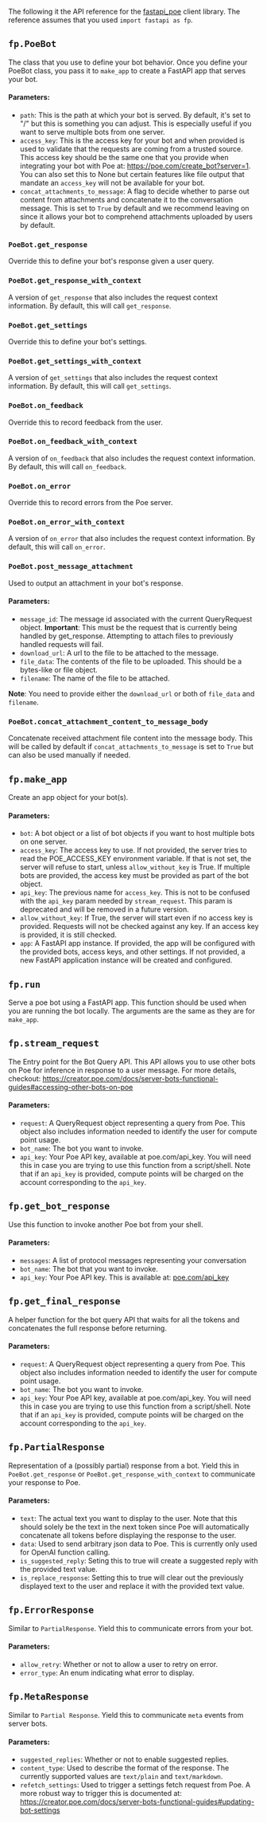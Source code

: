 

The following it the API reference for the [fastapi_poe](https://github.com/poe-platform/fastapi_poe) client library. The reference assumes that you used `import fastapi as fp`.

## `fp.PoeBot`

The class that you use to define your bot behavior. Once you define your PoeBot class, you
pass it to `make_app` to create a FastAPI app that serves your bot.

#### Parameters:
- `path`: This is the path at which your bot is served. By default, it's set to "/"
but this is something you can adjust. This is especially useful if you want to serve
multiple bots from one server.
- `access_key`: This is the access key for your bot and when provided is used to validate
that the requests are coming from a trusted source. This access key should be the same
one that you provide when integrating your bot with Poe at:
https://poe.com/create_bot?server=1. You can also set this to None but certain features like
file output that mandate an `access_key` will not be available for your bot.
- `concat_attachments_to_message`: A flag to decide whether to parse out content from
attachments and concatenate it to the conversation message. This is set to `True` by default
and we recommend leaving on since it allows your bot to comprehend attachments uploaded by
users by default.

### `PoeBot.get_response`

Override this to define your bot's response given a user query.

### `PoeBot.get_response_with_context`

A version of `get_response` that also includes the request context information. By
default, this will call `get_response`.

### `PoeBot.get_settings`

Override this to define your bot's settings.

### `PoeBot.get_settings_with_context`

A version of `get_settings` that also includes the request context information. By
default, this will call `get_settings`.

### `PoeBot.on_feedback`

Override this to record feedback from the user.

### `PoeBot.on_feedback_with_context`

A version of `on_feedback` that also includes the request context information. By
default, this will call `on_feedback`.

### `PoeBot.on_error`

Override this to record errors from the Poe server.

### `PoeBot.on_error_with_context`

A version of `on_error` that also includes the request context information. By
default, this will call `on_error`.

### `PoeBot.post_message_attachment`

Used to output an attachment in your bot's response.

#### Parameters:
- `message_id`: The message id associated with the current QueryRequest object.
**Important**: This must be the request that is currently being handled by
get_response. Attempting to attach files to previously handled requests will fail.
- `download_url`: A url to the file to be attached to the message.
- `file_data`: The contents of the file to be uploaded. This should be a
bytes-like or file object.
- `filename`: The name of the file to be attached.

**Note**: You need to provide either the `download_url` or both of `file_data` and
`filename`.

### `PoeBot.concat_attachment_content_to_message_body`

Concatenate received attachment file content into the message body. This will be called
by default if `concat_attachments_to_message` is set to `True` but can also be used
manually if needed.



## `fp.make_app`

Create an app object for your bot(s).

#### Parameters:
- `bot`: A bot object or a list of bot objects if you want to host multiple bots on one server.
- `access_key`: The access key to use. If not provided, the server tries to read
the POE_ACCESS_KEY environment variable. If that is not set, the server will
refuse to start, unless `allow_without_key` is True. If multiple bots are provided,
the access key must be provided as part of the bot object.
- `api_key`: The previous name for `access_key`. This is not to be confused with the `api_key`
param needed by `stream_request`. This param is deprecated and will be removed in a future
version.
- `allow_without_key`: If True, the server will start even if no access key is provided.
Requests will not be checked against any key. If an access key is provided, it is still checked.
- `app`: A FastAPI app instance. If provided, the app will be configured with the provided bots,
access keys, and other settings. If not provided, a new FastAPI application instance will be
created and configured.



## `fp.run`

Serve a poe bot using a FastAPI app. This function should be used when you are running the
bot locally. The arguments are the same as they are for `make_app`.



## `fp.stream_request`

The Entry point for the Bot Query API. This API allows you to use other bots on Poe for
inference in response to a user message. For more details, checkout:
https://creator.poe.com/docs/server-bots-functional-guides#accessing-other-bots-on-poe

#### Parameters:
- `request`: A QueryRequest object representing a query from Poe. This object also includes
information needed to identify the user for compute point usage.
- `bot_name`: The bot you want to invoke.
- `api_key`: Your Poe API key, available at poe.com/api_key. You will need this in case you are
trying to use this function from a script/shell. Note that if an `api_key` is provided,
compute points will be charged on the account corresponding to the `api_key`.



## `fp.get_bot_response`

Use this function to invoke another Poe bot from your shell.
#### Parameters:
- `messages`: A list of protocol messages representing your conversation
- `bot_name`: The bot that you want to invoke.
- `api_key`: Your Poe API key. This is available at: [poe.com/api_key](https://poe.com/api_key)



## `fp.get_final_response`

A helper function for the bot query API that waits for all the tokens and concatenates the full
response before returning.

#### Parameters:
- `request`: A QueryRequest object representing a query from Poe. This object also includes
information needed to identify the user for compute point usage.
- `bot_name`: The bot you want to invoke.
- `api_key`: Your Poe API key, available at poe.com/api_key. You will need this in case you are
trying to use this function from a script/shell. Note that if an `api_key` is provided,
compute points will be charged on the account corresponding to the `api_key`.



## `fp.PartialResponse`

Representation of a (possibly partial) response from a bot. Yield this in
`PoeBot.get_response` or `PoeBot.get_response_with_context` to communicate your response to Poe.

#### Parameters:
- `text`: The actual text you want to display to the user. Note that this should solely
be the text in the next token since Poe will automatically concatenate all tokens before
displaying the response to the user.
- `data`: Used to send arbitrary json data to Poe. This is currently only used for OpenAI
function calling.
- `is_suggested_reply`: Seting this to true will create a suggested reply with the provided
text value.
- `is_replace_response`: Setting this to true will clear out the previously displayed text
to the user and replace it with the provided text value.



## `fp.ErrorResponse`

Similar to `PartialResponse`. Yield this to communicate errors from your bot.

#### Parameters:
- `allow_retry`: Whether or not to allow a user to retry on error.
- `error_type`: An enum indicating what error to display.



## `fp.MetaResponse`

Similar to `Partial Response`. Yield this to communicate `meta` events from server bots.

#### Parameters:
- `suggested_replies`: Whether or not to enable suggested replies.
- `content_type`: Used to describe the format of the response. The currently supported values
are `text/plain` and `text/markdown`.
- `refetch_settings`: Used to trigger a settings fetch request from Poe. A more robust way
to trigger this is documented at: https://creator.poe.com/docs/server-bots-functional-guides#updating-bot-settings
